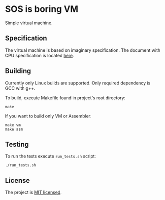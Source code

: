 # SOS is boring VM
Simple virtual machine.

## Specification
The virtual machine is based on imaginary specification. The document with CPU
specification is located [here](docs/spec.txt).

## Building
Currently only Linux builds are supported.
Only required dependency is GCC with g++.

To build, execute Makefile found in project's root directory:
```
make
```

If you want to build only VM or Assembler:
```
make vm
make asm
```

## Testing
To run the tests execute `run_tests.sh` script:
```
./run_tests.sh
```

## License
The project is [MIT licensed](LICENSE).
